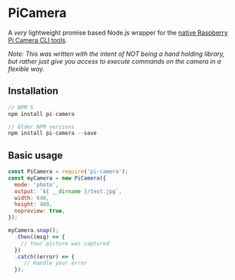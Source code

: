 # PiCamera
A _very_ lightweight promise based Node.js wrapper for the [native Raspberry Pi Camera CLI tools](https://www.raspberrypi.org/documentation/usage/camera/raspicam/README.md).

_Note: This was written with the intent of NOT being a hand holding library, but rather just give you access to execute commands on the camera in a flexible way._

## Installation
```javascript
// NPM 5
npm install pi-camera

// Older NPM versions
npm install pi-camera --save
```

## Basic usage
```javascript
const PiCamera = require('pi-camera');
const myCamera = new PiCamera({
  mode: 'photo',
  output: `${ __dirname }/test.jpg`,
  width: 640,
  height: 480,
  nopreview: true,
});

myCamera.snap();
  .then((msg) => {
    // Your picture was captured
  })
  .catch((error) => {
     // Handle your error
  });
```


